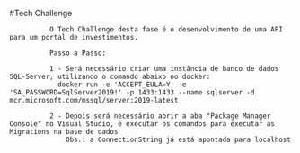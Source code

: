 #Tech Challenge

              O Tech Challenge desta fase é o desenvolvimento de uma API para um portal de investimentos. 

              Passo a Passo:

              1 - Será necessário criar uma instância de banco de dados SQL-Server, utilizando o comando abaixo no docker:
                docker run -e 'ACCEPT_EULA=Y' -e 'SA_PASSWORD=SqlServer2019!' -p 1433:1433 --name sqlserver -d mcr.microsoft.com/mssql/server:2019-latest

              2 - Depois será necessário abrir a aba "Package Manager Console" no Visual Studio, e executar os comandos para executar as Migrations na base de dados
                  Obs.: a ConnectionString já está apontada para localhost
